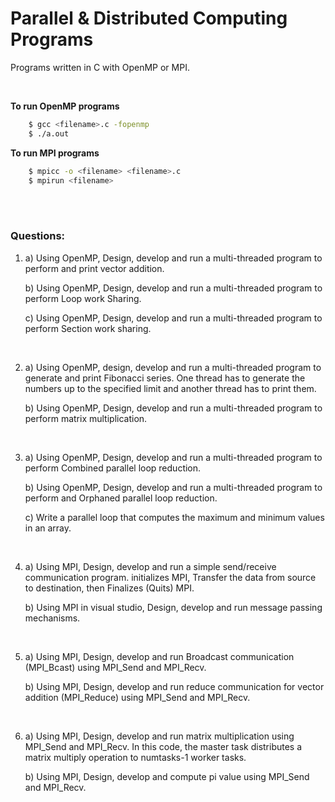 # Parallel & Distributed Computing Programs
Programs written in C with OpenMP or MPI.

<br>

**To run OpenMP programs**

```bash
    $ gcc <filename>.c -fopenmp
    $ ./a.out
```

**To run MPI programs**
```bash
    $ mpicc -o <filename> <filename>.c
    $ mpirun <filename>
```

<br>
<br>

### Questions:

1.  a) Using OpenMP, Design, develop and run a      multi-threaded program to perform and print     vector addition.

    b) Using OpenMP, Design, develop and run a multi-threaded program to perform Loop work Sharing.
    
    c) Using OpenMP, Design, develop and run a multi-threaded program to perform Section work sharing.

<br> 

2.  a) Using OpenMP, design, develop and run a      multi-threaded program to generate and          print Fibonacci series. One thread has to       generate the numbers up to the specified        limit and another thread has to print them.

    b) Using OpenMP, Design, develop and run a multi-threaded program to perform matrix multiplication.

<br>

3.  a) Using OpenMP, Design, develop and run a      multi-threaded program to perform Combined      parallel loop reduction.

    b) Using OpenMP, Design, develop and run a multi-threaded program to perform and Orphaned parallel loop reduction.

    c) Write a parallel loop that computes the maximum and minimum values in an array.

<br>

4.  a) Using MPI, Design, develop and run a         simple send/receive communication program.      initializes MPI, Transfer the data from         source to destination, then Finalizes           (Quits) MPI.

    b) Using MPI in visual studio, Design, develop and run message passing mechanisms.

<br>

5.  a) Using MPI, Design, develop and run           Broadcast communication (MPI_Bcast) using       MPI_Send and MPI_Recv.

    b) Using MPI, Design, develop and run reduce communication for vector addition (MPI_Reduce) using MPI_Send and MPI_Recv.

<br>

6.  a) Using MPI, Design, develop and run           matrix multiplication using MPI_Send and        MPI_Recv. In this code, the master task         distributes a matrix multiply operation to      numtasks-1 worker tasks.

    b) Using MPI, Design, develop and compute pi value using MPI_Send and MPI_Recv.
